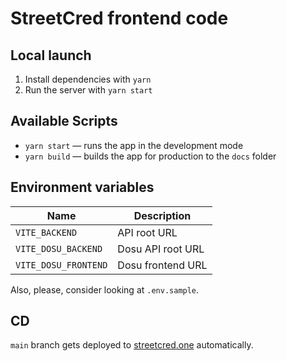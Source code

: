 # StreetCred frontend code

## Local launch

1. Install dependencies with `yarn`
2. Run the server with `yarn start`

## Available Scripts

- `yarn start` — runs the app in the development mode
- `yarn build` — builds the app for production to the `docs` folder

## Environment variables

| Name                 | Description       |
| -------------------- | ----------------- |
| `VITE_BACKEND`       | API root URL      |
| `VITE_DOSU_BACKEND`  | Dosu API root URL |
| `VITE_DOSU_FRONTEND` | Dosu frontend URL |

Also, please, consider looking at `.env.sample`.

## CD

`main` branch gets deployed to [streetcred.one](https://streetcred.one) automatically.
